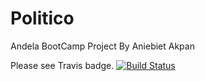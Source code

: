 # Politico
Andela BootCamp Project By Aniebiet Akpan

Please see Travis badge.
[![Build Status](https://travis-ci.org/elniebiet/Politico.svg?branch=ft-edit-a-party-163507111)](https://travis-ci.org/elniebiet/Politico)
